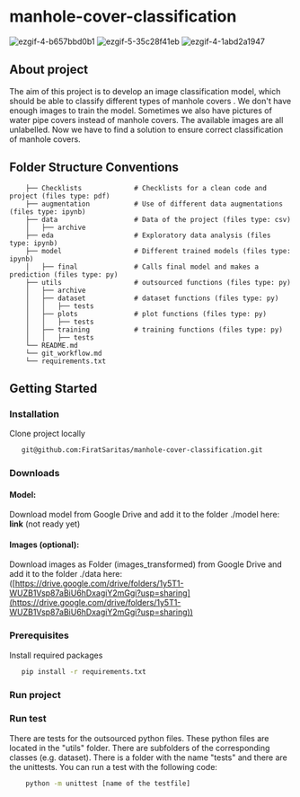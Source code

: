 # manhole-cover-classification

![ezgif-4-b657bbd0b1](https://user-images.githubusercontent.com/82641568/169886162-626b7faf-20ef-469b-ae19-8d1b06e74683.gif)
![ezgif-5-35c28f41eb](https://user-images.githubusercontent.com/82641568/169886048-32407b46-122a-4614-bbc0-123ecd151809.gif)
![ezgif-4-1abd2a1947](https://user-images.githubusercontent.com/82641568/169886404-4e68385d-f0f9-4674-871d-7cc4c3b0c60b.gif)


## About project
The aim of this project is to develop an image classification model, which should be able to classify different types of manhole covers . We don't have enough images to train the model. Sometimes we also have pictures of water pipe covers instead of manhole covers.
The available images are all unlabelled. Now we have to find a solution to ensure correct classification of manhole covers.

## Folder Structure Conventions

```
    ├── Checklists             # Checklists for a clean code and project (files type: pdf)
    ├── augmentation           # Use of different data augmentations (files type: ipynb)
    ├── data                   # Data of the project (files type: csv)
    │   ├── archive
    ├── eda                    # Exploratory data analysis (files type: ipynb)
    ├── model                  # Different trained models (files type: ipynb)
    │   ├── final              # Calls final model and makes a prediction (files type: py)
    ├── utils                  # outsourced functions (files type: py)
    │   ├── archive
    │   ├── dataset            # dataset functions (files type: py)
    │   │   ├── tests
    │   ├── plots              # plot functions (files type: py)
    │   │   ├── tests
    │   ├── training           # training functions (files type: py)
    │   │   ├── tests
    └── README.md             
    └── git_workflow.md
    └── requirements.txt
```

## Getting Started

### Installation
Clone project locally
 ```sh
    git@github.com:FiratSaritas/manhole-cover-classification.git
 ```

### Downloads

#### Model:
Download model from Google Drive and add it to the folder ./model here:
**link** (not ready yet)

#### Images (optional):
Download images as Folder (images_transformed) from Google Drive and add it to the folder ./data here:
([https://drive.google.com/drive/folders/1y5T1-WUZB1Vsp87aBiU6hDxagiY2mGgi?usp=sharing](https://drive.google.com/drive/folders/1y5T1-WUZB1Vsp87aBiU6hDxagiY2mGgi?usp=sharing))



### Prerequisites 
Install required packages
 ```sh
    pip install -r requirements.txt
 ```

### Run project

### Run test

There are tests for the outsourced python files. These python files are located in the "utils" folder. There are subfolders of the corresponding classes (e.g. dataset). There is a folder with the name "tests" and there are the unittests. 
You can run a test with the following code:
```sh
    python -m unittest [name of the testfile]
 ```
